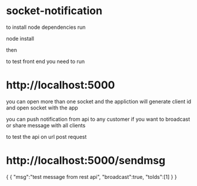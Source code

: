 # socket-notification

to install node dependencies run

 node install

then

to test front end you need to run

# http://localhost:5000

you can open more than one socket and the appliction will generate client id and open socket with the app

you can push notification from api to any customer if you want to broadcast or share message with all clients

to test the api on url
post request
# http://localhost:5000/sendmsg
{
	{
		"msg":"test message from rest api",
		"broadcast":true,
		"toIds":[1]
	}
}


